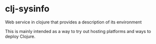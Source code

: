 # clj-sysinfo
Web service in clojure that provides a description of its environment

This is mainly intended as a way to try out hosting platforms and ways
to deploy Clojure.
